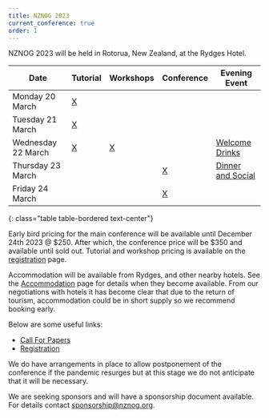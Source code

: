 ```yaml
---
title: NZNOG 2023
current_conference: true
order: 1
---
```


NZNOG 2023 will be held in Rotorua, New Zealand, at the Rydges Hotel.

| Date | Tutorial | Workshops | Conference | Evening Event |
| --- | --- | --- | --- | --- |
| Monday 20 March    | [X](nznog-2023/workshops-and-tutorials) | | | |
| Tuesday 21 March   | [X](nznog-2023/workshops-and-tutorials) | | | |
| Wednesday 22 March | [X](nznog-2023/workshops-and-tutorials) | [X](nznog-2023/workshops-and-tutorials) | | [Welcome Drinks](nznog-2023/welcome-drinks) |
| Thursday 23 March  |     | | [X](nznog-2023/programme) | [Dinner and Social](nznog-2023/dinner-and-social) | |
| Friday 24 March    |     | | [X](nznog-2023/programme) | | |
{: class="table table-bordered text-center"}

Early bird pricing for the main conference will be available until December 24th 2023 @ $250. After which, the conference price will be $350 and available until sold out.
Tutorial and workshop pricing is available on the [registration](https://nznog-2023.lilregie.com/) page.

Accommodation will be available from Rydges, and other nearby hotels. See the [Accommodation](nznog-2023/nznog-2023-accommodation.html) page for details when they become available.
From our negotiations with hotels it has become clear that due to the return of tourism, accommodation could be in short supply so we recommend booking early.

Below are some useful links:
- [Call For Papers](nznog-2023/call-for-papers)
- [Registration](https://nznog-2023.lilregie.com/)

We do have arrangements in place to allow postponement of the conference if the pandemic resurges but at this stage we do not anticipate that it will be necessary.

We are seeking sponsors and will have a sponsorship document available. For details contact [sponsorship@nznog.org](mailto:sponsorship@nznog.org).
